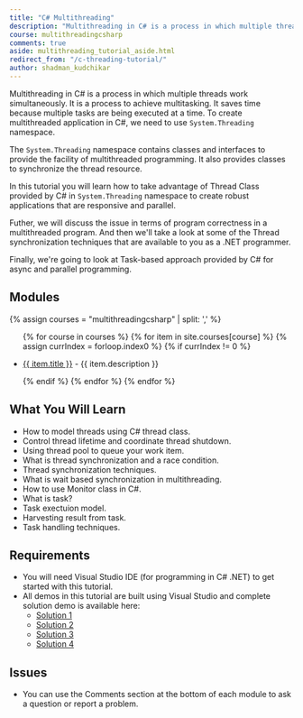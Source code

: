 ```yaml
---
title: "C# Multithreading"
description: "Multithreading in C# is a process in which multiple threads work simultaneously. It is a process to achieve multitasking. It saves time because multiple tasks are being executed at a time."
course: multithreadingcsharp
comments: true
aside: multithreading_tutorial_aside.html
redirect_from: "/c-threading-tutorial/"
author: shadman_kudchikar
---
```


Multithreading in C# is a process in which multiple threads work simultaneously. It is a process to achieve multitasking. It saves time because multiple tasks are being executed at a time. To create multithreaded application in C#, we need to use `System.Threading` namespace.

The `System.Threading` namespace contains classes and interfaces to provide the facility of multithreaded programming. It also provides classes to synchronize the thread resource.

In this tutorial you will learn how to take advantage of Thread Class provided by C# in `System.Threading` namespace to create robust applications that are responsive and parallel.

Futher, we will discuss the issue in terms of program correctness in a multithreaded program. And then we'll take a look at some of the Thread synchronization techniques that are available to you as a .NET programmer.

Finally, we're going to look at Task-based approach provided by C# for async and parallel programming.


## Modules

{% assign courses = "multithreadingcsharp" | split: ',' %}
<ul>
{% for course in courses %}		
{% for item in site.courses[course] %} 
{% assign currIndex = forloop.index0 %}	
{% if currIndex != 0 %} 					  					
<li>
<p>
<a href="{{ item.url }}">{{ item.title }}</a> - {{ item.description }}
</p>
</li>  	
{% endif %}
{% endfor %}		
{% endfor %}
</ul>	 

## What You Will Learn

* How to model threads using C# thread class.
* Control thread lifetime and coordinate thread shutdown.
* Using thread pool to queue your work item.
* What is thread synchronization and a race condition.
* Thread synchronization techniques.
* What is wait based synchronization in multithreading.
* How to use Monitor class in C#.
* What is task?
* Task exectuion model.
* Harvesting result from task.
* Task handling techniques.

## Requirements

* You will need Visual Studio IDE (for programming in C# .NET) to get started with this tutorial.
* All demos in this tutorial are built using Visual Studio and complete solution demo is available here:
	- [Solution 1](https://github.com/kudchikarsk/multithreading-in-csharp-demo)
	- [Solution 2](https://github.com/kudchikarsk/thread-synchronization-in-csharp)
	- [Solution 3](https://github.com/kudchikarsk/tasks-in-csharp)
	- [Solution 4](https://github.com/kudchikarsk/csharp-task)

## Issues

* You can use the Comments section at the bottom of each module to ask a question or report a problem.



[Instagram]: https://www.instagram.com/kudchikarsk
[LinkedIn]: https://linkedin.com/in/kudchikarsk